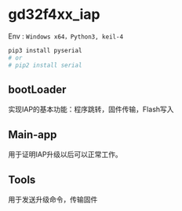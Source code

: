 # gd32f4xx_iap

Env : `Windows x64，Python3, keil-4`


```python
pip3 install pyserial
# or
# pip2 install serial
```


## bootLoader

实现IAP的基本功能：程序跳转，固件传输，Flash写入

## Main-app

用于证明IAP升级以后可以正常工作。

## Tools

用于发送升级命令，传输固件
